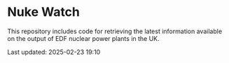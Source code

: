 # Nuke Watch

This repository includes code for retrieving the latest information available on the output of EDF nuclear power plants in the UK.

Last updated: 2025-02-23 19:10